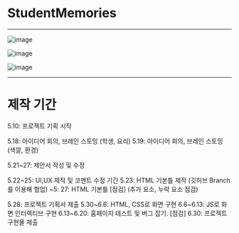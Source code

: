 # StudentMemories

----

![image](https://user-images.githubusercontent.com/87300199/172023981-539484ce-0ac1-4adc-ad43-2cc035c77ef6.png)

![image](https://user-images.githubusercontent.com/87300199/172024011-2776f815-bd7e-42b4-9c24-3fe594ab0a3d.png)

![image](https://user-images.githubusercontent.com/87300199/172023991-fdab760e-a909-4416-901b-223ee986d953.png)

----

# 제작 기간

5.10: 프로젝트 기획 시작

5.18: 아이디어 회의, 브레인 스토밍 (학생, 요리)
5.19: 아이디어 회의, 브레인 스토밍 (색깔, 환경)

5.21~27: 제안서 작성 및 수정

5.22~25: UI,UX 제작 및 코멘트 수정 기간
5.23: HTML 기본틀 제작 (깃허브 Branch를 이용해 협업)
~5: 27: HTML 기본틀 [점검] (추가 요소, 누락 요소 점검)

5.28: 프로젝트 기획서 제출
5.30~6.6: HTML, CSS로 화면 구현
6.6~6.13: JS로 화면 인터렉티브 구현
6.13~6.20: 홈페이지 테스트 및 버그 잡기. [점검]
6.30: 프로젝트 구현물 제출
